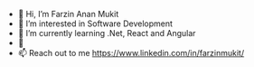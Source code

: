 - 👋 Hi, I’m Farzin Anan Mukit
- 👀 I’m interested in Software Development
- 🌱 I’m currently learning .Net, React and Angular 
- 💞️
- 📫 Reach out to me https://www.linkedin.com/in/farzinmukit/

<!---
Qzattitude/Qzattitude is a ✨ special ✨ repository because its `README.md` (this file) appears on your GitHub profile.
You can click the Preview link to take a look at your changes.
--->
